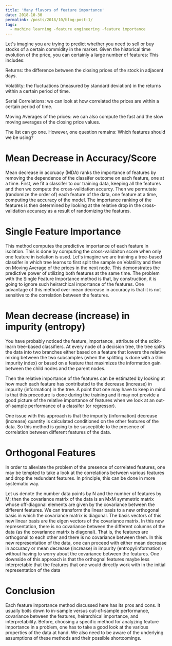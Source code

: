 ```yaml
---
title: 'Many flavors of feature importance'
date: 2018-10-30
permalink: /posts/2018/10/blog-post-1/
tags:
  - machine learning -feature engineering -feature importance
---
```


Let's imagine you are trying to predict whether you need to sell or buy stocks of a certain commidity in the market.
Given the historical time evolution of the price, you can certainly a large number of features:
This includes:

Returns: the difference between the closing prices of the stock in adjacent days.

Volatility: the fluctuations (measured by standard deviation) in the returns within a certain period of time.

Serial Correlations: we can look at how correlated the prices are within a certain period of time.

Moving Averages of the prices: we can also compute the fast and the slow moving averages of the closing price values.

The list can go one. However, one question remains: Which features should we be using? 

Mean Decrease in Accuracy/Score
======

Mean decrease in accruacy (MDA) ranks the importance of features by removing the dependence of the 
classifer outcome on each feature, one at a time. First, we fit a classifer to our training data, keeping all the features and then we compute the cross-validation accurcy. Then we permutate (randomize the order of) each feature of the data, one feature at a time, computing the accuracy of the model. The importance ranking of the features is then determined by looking at the relative drop in the cross-validation accuracy as a result of randomizing the features. 

Single Feature Importance
======

This method computes the predictive importance of each feature in isolation. 
This is done by computing the cross-validaiton score when only one feature in isolation is used. 
Let's imagine we are training a tree-based classifer in which tree learns to first split the sample on Volatility and then on Moving Average of the prices in the next node. This demonstrates the predictive power of utilizing both features at the same time. The problem with the Single Feature Importance method is that, by construction, it is going to ignore such heirarchical importance of the features. One advantage of this method over mean decrease in accuracy is that it is not sensitive to the correlation between the features. 

Mean decrease (increase) in impurity (entropy)
=======

You have probably noticed the feature_importance_ attribute of the scikit-learn tree-based classifiers.
At every node of a decision tree, the tree splits the data into two branches either based on a feature that lowers the relative mixing between the two subsamples (when the splitting is done with a Gini impurity index) or based on a feature that maximizes the information gain between the child nodes and the parent nodes.

Then the relative importance of the features can be estimated by looking at how much each feature has contributed to the decrease (increase) in impurity (information) in the tree. A point that one may have to keep in mind is that this procedure is done during the training and it may not provide a good picture of the relative importance of features when we look at an out-of-sample performance of a classifer (or regressor).

One issue with this approach is that the impurity (information) decrease (increase) quantity is calculated conditioned on 
the other features of the data. So this method is going to be susceptible to the presence of correlation between different features of the data.

Orthogonal Features
======

In order to alleviate the problem of the presence of correlated features, one may be tempted 
to take a look at the correlations between various features and drop the redundant features. 
In principle, this can be done in more systematic way. 

Let us denote the number data points by N and the number of features by M; then the covariance matrix of the data is an MxM symmetric matrix whose off-diagonal elements are given by the covariance between the different features. We can transform the linear basis to a new orthogonal basis in which the covariance matrix is diagonal. The basis vectors of this new linear basis are the eigen vectors of the covariance matrix. In this new representation, there is no covariance between the different columns of the data (as the covariance matrix is diagonal). That is, the features are orthogonal to each other and there is no covariance between them. In this new representation of the data, one can proceed with either mean decrease in accuracy or mean decrease (increase) in impurity (entropy/information) without having to worry about the covariance between the features. 
One downside of this approach is that the orthognal features maybe less interpretable that the features that one would directly work with in the initial representation of the data

Conclusion
=========

Each feature importance method discussed here has its pros and cons. It usually boils down to in-sample versus out-of-sample performance, covariance between the features, heirarchical importance, and interpretability. Before, choosing a specific method for analyzing feature importance in a problem, one has to take a good look at the various properties of the data at hand. We also need to be aware of the underlying assumptions of these methods and their possible shortcomings.  

